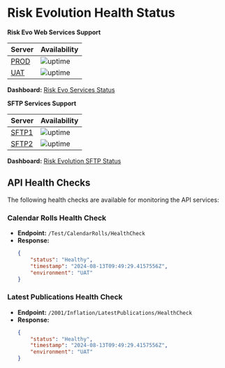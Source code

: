 # Risk Evolution Health Status

**Risk Evo Web Services Support**

| Server                                                        | Availability                                                                    
|---------------------------------------------------------------|----------------------------------------------------------------------------------
| [PROD](https://RiskEvolutionInflationService.azurewebsites.net/2001/Inflation/LatestPublications/HealthCheck) | ![uptime](https://uptime.riskevo.com/api/badge/3/uptime/72?style=flat "PROD")
| [UAT](https://TestRiskEvolutionService.azurewebsites.net/2001/Inflation/LatestPublications/HealthCheck)| ![uptime](https://uptime.riskevo.com/api/badge/2/uptime/72?style=flat "UAT")

**Dashboard:** [Risk Evo Services Status](https://uptime.riskevo.com/status/inflation)

**SFTP Services Support**

| Server                                                        | Availability                                                                    
|---------------------------------------------------------------|----------------------------------------------------------------------------------
| [SFTP1](https://sshcheck.com/server/sftp1.riskevolution.com/) | ![uptime](https://uptime.datagrid.de/api/badge/15/uptime/72?style=flat "SFTP1")  
| [SFTP2](https://sshcheck.com/server/sftp2.riskevolution.com/) | ![uptime](https://uptime.datagrid.de/api/badge/207/uptime/72?style=flat "SFTP2") 

**Dashboard:** [Risk Evolution SFTP Status](https://uptime.datagrid.de/status/riskevo)

## API Health Checks

The following health checks are available for monitoring the API services:

### Calendar Rolls Health Check
- **Endpoint:** `/Test/CalendarRolls/HealthCheck`
- **Response:**
    ```json
    {
        "status": "Healthy",
        "timestamp": "2024-08-13T09:49:29.4157556Z",
        "environment": "UAT"
    }
    ```

### Latest Publications Health Check
- **Endpoint:** `/2001/Inflation/LatestPublications/HealthCheck`
- **Response:**
    ```json
    {
        "status": "Healthy",
        "timestamp": "2024-08-13T09:49:29.4157556Z",
        "environment": "UAT"
    }
    ```
